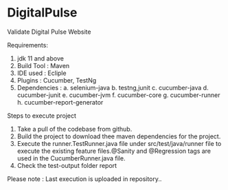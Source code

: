 # DigitalPulse
Validate Digital Pulse Website

Requirements:
1. jdk 11 and above
2. Build Tool : Maven
3. IDE used : Ecliple 
4. Plugins : Cucumber, TestNg
5. Dependencies : 
	a. selenium-java
	b. testng,junit
	c. cucumber-java
	d. cucumber-junit
	e. cucumber-jvm
	f. cucumber-core
	g. cucumber-runner
	h. cucumber-report-generator

Steps to execute project

1. Take a pull of the codebase from github.
2. Build the project to download thee maven dependencies for the project.
3. Execute the runner.TestRunner.java file under src/test/java/runner file to execute the existing feature files.@Sanity and @Regression tags are used in the CucumberRunner.java file.
4. Check the test-output folder report

Please note : Last execution is uploaded in repository..

